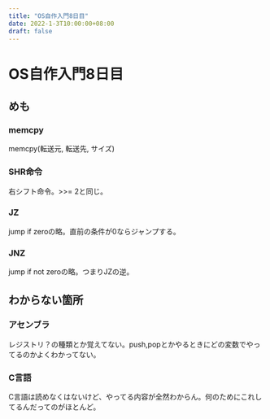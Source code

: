 ```yaml
---
title: "OS自作入門8日目"
date: 2022-1-3T10:00:00+08:00
draft: false
---
```

# OS自作入門8日目



## めも



### memcpy



memcpy(転送元, 転送先, サイズ)



### SHR命令



右シフト命令。>>= 2と同じ。



### JZ



jump if zeroの略。直前の条件が0ならジャンプする。



### JNZ



jump if not zeroの略。つまりJZの逆。



## わからない箇所



### アセンブラ



レジストリ？の種類とか覚えてない。push,popとかやるときにどの変数でやってるのかよくわかってない。



### C言語



C言語は読めなくはないけど、やってる内容が全然わからん。何のためにこれしてるんだってのがほとんど。
